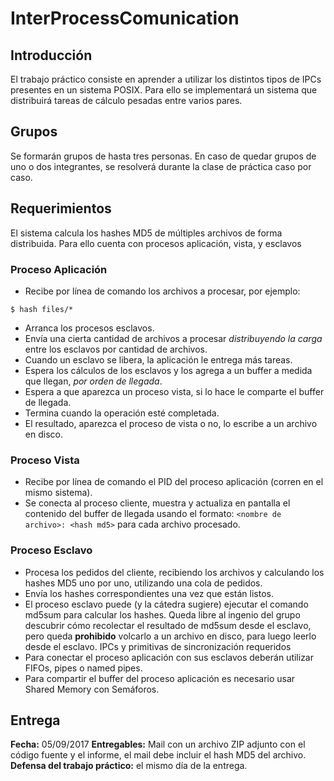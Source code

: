 # InterProcessComunication

## Introducción

El trabajo práctico consiste en aprender a utilizar los distintos tipos de IPCs presentes en un sistema POSIX. Para ello se implementará un sistema que distribuirá tareas de cálculo pesadas entre varios pares.

## Grupos

Se formarán grupos de hasta tres personas. En caso de quedar grupos de uno o dos integrantes, se resolverá durante la clase de práctica caso por caso.

## Requerimientos

El sistema calcula los hashes MD5 de múltiples archivos de forma distribuida. Para ello cuenta con procesos aplicación, vista, y esclavos

### Proceso Aplicación
  * Recibe por línea de comando los archivos a procesar, por ejemplo:
```
$ hash files/*
```
  * Arranca los procesos esclavos.
  * Envía una cierta cantidad de archivos a procesar *distribuyendo la carga* entre los esclavos por cantidad de archivos.
  * Cuando un esclavo se libera, la aplicación le entrega más tareas.  
  * Espera los cálculos de los esclavos y los agrega a un buffer a medida que llegan, *por orden de llegada*.
  * Espera a que aparezca un proceso vista, si lo hace le comparte el buffer de llegada.
  * Termina cuando la operación esté completada.
  * El resultado, aparezca el proceso de vista o no, lo escribe a un archivo en disco.

### Proceso Vista

  * Recibe por línea de comando el PID del proceso aplicación (corren en el mismo sistema).
  * Se conecta al proceso cliente, muestra y actualiza en pantalla el contenido del buffer de llegada usando el formato: `<nombre de archivo>: <hash md5>` para cada archivo procesado.
  
### Proceso Esclavo

  * Procesa los pedidos del cliente, recibiendo los archivos y calculando los hashes MD5 uno por uno, utilizando una cola de pedidos.
  * Envía los hashes correspondientes una vez que están listos.
  * El proceso esclavo puede (y la cátedra sugiere) ejecutar el comando md5sum para calcular los hashes. Queda libre al ingenio del grupo descubrir cómo recolectar el resultado de md5sum desde el esclavo, pero queda **prohibido** volcarlo a un archivo en disco, para luego leerlo desde el esclavo. IPCs y primitivas de sincronización requeridos
  * Para conectar el proceso aplicación con sus esclavos deberán utilizar FIFOs, pipes o named pipes.
  * Para compartir el buffer del proceso aplicación es necesario usar Shared Memory con Semáforos.

## Entrega
**Fecha:** 05/09/2017
**Entregables:** Mail con un archivo ZIP adjunto con el código fuente y el informe, el mail debe incluir el hash MD5 del archivo.
**Defensa del trabajo práctico:** el mismo día de la entrega.
